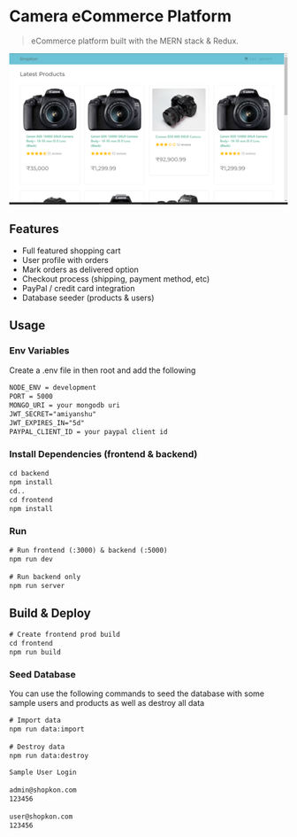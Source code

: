 # Camera eCommerce Platform

> eCommerce platform built with the MERN stack & Redux.


![screenshot](/frontend/public/images/landingPage.png)

## Features

- Full featured shopping cart
- User profile with orders
- Mark orders as delivered option
- Checkout process (shipping, payment method, etc)
- PayPal / credit card integration
- Database seeder (products & users)

## Usage


### Env Variables

Create a .env file in then root and add the following

```
NODE_ENV = development
PORT = 5000
MONGO_URI = your mongodb uri
JWT_SECRET="amiyanshu"
JWT_EXPIRES_IN="5d"
PAYPAL_CLIENT_ID = your paypal client id
```

### Install Dependencies (frontend & backend)

```
cd backend
npm install
cd..
cd frontend
npm install
```

### Run

```
# Run frontend (:3000) & backend (:5000)
npm run dev

# Run backend only
npm run server
```

## Build & Deploy

```
# Create frontend prod build
cd frontend
npm run build
```


### Seed Database

You can use the following commands to seed the database with some sample users and products as well as destroy all data

```
# Import data
npm run data:import

# Destroy data
npm run data:destroy
```

```
Sample User Login

admin@shopkon.com
123456

user@shopkon.com
123456
```